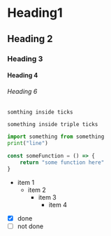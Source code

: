 # Heading1 
## Heading 2
### Heading 3
#### Heading 4
###### Heading 6
` somthing inside ticks `

```
something inside triple ticks
```

```python
import something from something
print("line")
```

```javascript
const someFunction = () => {
    return "some function here"
}
```

* item 1
    * item 2
        * item 3
            * item 4


<!-- task list -->
* [x] done
* [ ] not done
